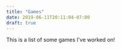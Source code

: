 ```yaml
---
title: "Games"
date: 2019-06-11T20:11:04-07:00
draft: true
---
```


This is a list of some games I've worked on!
